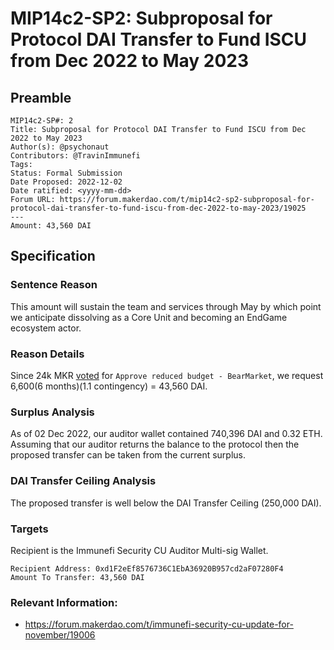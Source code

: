 # MIP14c2-SP2: Subproposal for Protocol DAI Transfer to Fund ISCU from Dec 2022 to May 2023

## Preamble

```
MIP14c2-SP#: 2
Title: Subproposal for Protocol DAI Transfer to Fund ISCU from Dec 2022 to May 2023
Author(s): @psychonaut
Contributors: @TravinImmunefi
Tags: 
Status: Formal Submission
Date Proposed: 2022-12-02
Date ratified: <yyyy-mm-dd>
Forum URL: https://forum.makerdao.com/t/mip14c2-sp2-subproposal-for-protocol-dai-transfer-to-fund-iscu-from-dec-2022-to-may-2023/19025
---
Amount: 43,560 DAI
```

## Specification 

### Sentence Reason

This amount will sustain the team and services through May by which point we anticipate dissolving as a Core Unit and becoming an EndGame ecosystem actor.
    
### Reason Details

Since 24k MKR [voted](https://vote.makerdao.com/polling/QmeYD9nA) for `Approve reduced budget - BearMarket`, we request 6,600(6 months)(1.1 contingency) = 43,560 DAI.

### Surplus Analysis

As of 02 Dec 2022, our auditor wallet contained 740,396 DAI and 0.32 ETH. Assuming that our auditor returns the balance to the protocol then the proposed transfer can be taken from the current surplus.

### DAI Transfer Ceiling Analysis

The proposed transfer is well below the DAI Transfer Ceiling (250,000 DAI).

### Targets

Recipient is the Immunefi Security CU Auditor Multi-sig Wallet.

```
Recipient Address: 0xd1F2eEf8576736C1EbA36920B957cd2aF07280F4
Amount To Transfer: 43,560 DAI
```

### Relevant Information:

- https://forum.makerdao.com/t/immunefi-security-cu-update-for-november/19006
